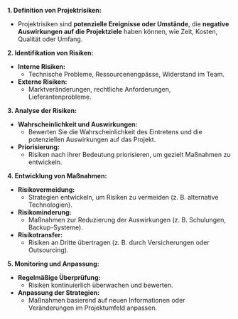  **1. Definition von Projektrisiken:**
- Projektrisiken sind **potenzielle Ereignisse oder Umstände**, die **negative Auswirkungen auf die Projektziele** haben können, wie Zeit, Kosten, Qualität oder Umfang.

**2. Identifikation von Risiken:**
- **Interne Risiken:**
    - Technische Probleme, Ressourcenengpässe, Widerstand im Team.
- **Externe Risiken:**
    - Marktveränderungen, rechtliche Anforderungen, Lieferantenprobleme.

**3. Analyse der Risiken:**
- **Wahrscheinlichkeit und Auswirkungen:**
    - Bewerten Sie die Wahrscheinlichkeit des Eintretens und die potenziellen Auswirkungen auf das Projekt.
- **Priorisierung:**
    - Risiken nach ihrer Bedeutung priorisieren, um gezielt Maßnahmen zu entwickeln.

**4. Entwicklung von Maßnahmen:**
- **Risikovermeidung:**
    - Strategien entwickeln, um Risiken zu vermeiden (z. B. alternative Technologien).
- **Risikominderung:**
    - Maßnahmen zur Reduzierung der Auswirkungen (z. B. Schulungen, Backup-Systeme).
- **Risikotransfer:**
    - Risiken an Dritte übertragen (z. B. durch Versicherungen oder Outsourcing).

**5. Monitoring und Anpassung:**
- **Regelmäßige Überprüfung:**
    - Risiken kontinuierlich überwachen und bewerten.
- **Anpassung der Strategien:**
    - Maßnahmen basierend auf neuen Informationen oder Veränderungen im Projektumfeld anpassen.